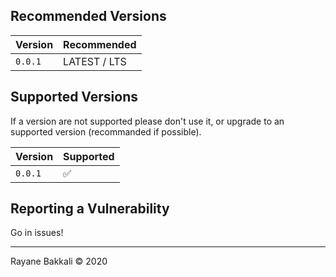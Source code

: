 ## Recommended Versions

| Version | Recommended |
| ------- | ----------- |
| `0.0.1` | LATEST / LTS |

## Supported Versions

If a version are not supported please don't use it, or upgrade to an supported version (recommanded if possible).

| Version | Supported |
| ------- | --------- |
| `0.0.1` | :white_check_mark: |

## Reporting a Vulnerability

Go in issues!

***

Rayane Bakkali &copy; 2020
